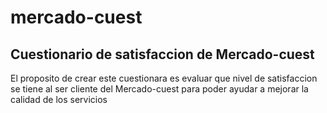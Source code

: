 # mercado-cuest
## Cuestionario de satisfaccion de Mercado-cuest

El proposito de crear este cuestionara es evaluar que nivel de satisfaccion se tiene al ser cliente del Mercado-cuest para poder ayudar a mejorar la calidad de los servicios
